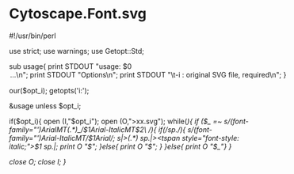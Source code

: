 # Cytoscape.Font.svg

#!/usr/bin/perl

use strict;
use warnings;
use Getopt::Std;


sub usage{
	print STDOUT "usage: $0  <option> <value>...\n";
	print STDOUT "Options\n";
	print STDOUT "\t-i : original SVG file, required\n";
}

our($opt_i);
getopts('i:');

&usage unless $opt_i;

if($opt_i){
open (I,"$opt_i");
open (O,">xx.svg");
while(<I>){
		if ($_ =~ s/(font-family="')ArialMT(.*)_/$1Arial-ItalicMT$2\ /){
		if(/sp\./){
			s/(font-family="')Arial-ItalicMT/$1Arial/;
			s|>(.*) sp.|><tspan style="font-style: italic;">$1</tspan> sp.|;
			print O "$_";
		}else{
				print O "$_";
				}
	}else{
		print O "$_"}
}

close O;
close I;
}
